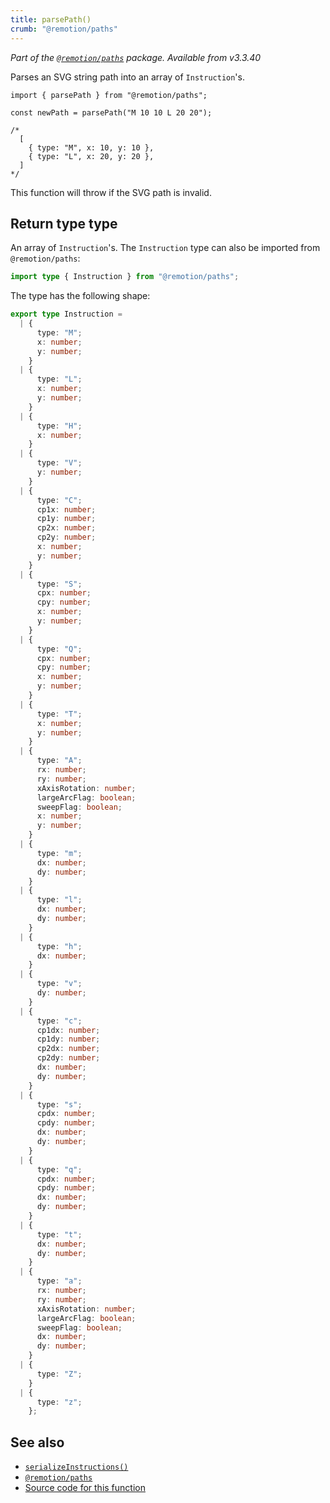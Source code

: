 ```yaml
---
title: parsePath()
crumb: "@remotion/paths"
---
```


_Part of the [`@remotion/paths`](/docs/paths) package. Available from v3.3.40_

Parses an SVG string path into an array of `Instruction`'s.

```tsx twoslash title="reset-path.ts"
import { parsePath } from "@remotion/paths";

const newPath = parsePath("M 10 10 L 20 20");

/*
  [
    { type: "M", x: 10, y: 10 },
    { type: "L", x: 20, y: 20 },
  ]
*/
```

This function will throw if the SVG path is invalid.

## Return type type

An array of `Instruction`'s. The `Instruction` type can also be imported from `@remotion/paths`:

```ts twoslash
import type { Instruction } from "@remotion/paths";
```

The type has the following shape:

```ts twoslash
export type Instruction =
  | {
      type: "M";
      x: number;
      y: number;
    }
  | {
      type: "L";
      x: number;
      y: number;
    }
  | {
      type: "H";
      x: number;
    }
  | {
      type: "V";
      y: number;
    }
  | {
      type: "C";
      cp1x: number;
      cp1y: number;
      cp2x: number;
      cp2y: number;
      x: number;
      y: number;
    }
  | {
      type: "S";
      cpx: number;
      cpy: number;
      x: number;
      y: number;
    }
  | {
      type: "Q";
      cpx: number;
      cpy: number;
      x: number;
      y: number;
    }
  | {
      type: "T";
      x: number;
      y: number;
    }
  | {
      type: "A";
      rx: number;
      ry: number;
      xAxisRotation: number;
      largeArcFlag: boolean;
      sweepFlag: boolean;
      x: number;
      y: number;
    }
  | {
      type: "m";
      dx: number;
      dy: number;
    }
  | {
      type: "l";
      dx: number;
      dy: number;
    }
  | {
      type: "h";
      dx: number;
    }
  | {
      type: "v";
      dy: number;
    }
  | {
      type: "c";
      cp1dx: number;
      cp1dy: number;
      cp2dx: number;
      cp2dy: number;
      dx: number;
      dy: number;
    }
  | {
      type: "s";
      cpdx: number;
      cpdy: number;
      dx: number;
      dy: number;
    }
  | {
      type: "q";
      cpdx: number;
      cpdy: number;
      dx: number;
      dy: number;
    }
  | {
      type: "t";
      dx: number;
      dy: number;
    }
  | {
      type: "a";
      rx: number;
      ry: number;
      xAxisRotation: number;
      largeArcFlag: boolean;
      sweepFlag: boolean;
      dx: number;
      dy: number;
    }
  | {
      type: "Z";
    }
  | {
      type: "z";
    };
```

## See also

- [`serializeInstructions()`](/docs/paths/serialize-instructions)
- [`@remotion/paths`](/docs/paths)
- [Source code for this function](https://github.com/remotion-dev/remotion/blob/main/packages/paths/src/parse-path.ts)
